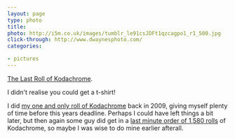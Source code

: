 ```yaml
---
layout: page
type: photo
title: 
photo: http://i5m.co.uk/images/tumblr_le91csJDFt1qzcagpo1_r1_500.jpg
click-through: http://www.dwaynesphoto.com/
categories: 

- pictures
---
```

<a href="http://www.dwaynesphoto.com/">The Last Roll of Kodachrome</a>. 

I didn't realise you could get a t-shirt! 

I did [my one and only roll of Kodachrome](http://www.flickr.com/photos/i-5-m/sets/72157623338750353/) back in 2009, giving myself plenty of time before this years deadline. Perhaps I could have left things a bit later, but then again some guy did get in a [last minute order of 1,580 rolls](http://www.nytimes.com/2010/12/30/us/30film.html?_r=3&hp) of Kodachrome, so maybe I was wise to do mine earlier afterall.
